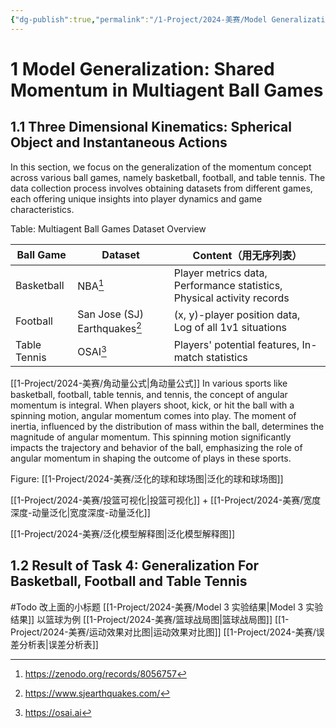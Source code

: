 ```yaml
---
{"dg-publish":true,"permalink":"/1-Project/2024-美赛/Model Generalization/"}
---
```


# 1 Model Generalization: Shared Momentum in Multiagent Ball Games
## 1.1 Three Dimensional Kinematics: Spherical Object and Instantaneous Actions
In this section, we focus on the generalization of the momentum concept across various ball games, namely basketball, football, and table tennis. The data collection process involves obtaining datasets from different games, each offering unique insights into player dynamics and game characteristics.

Table: Multiagent Ball Games Dataset Overview

| Ball Game | Dataset | Content（用无序列表） |
| ---- | ---- | ---- |
| Basketball | NBA[^2] | Player metrics data, Performance statistics, Physical activity records |
| Football | San Jose (SJ) Earthquakes[^1] | (x, y)-player position data, Log of all 1v1 situations |
| Table Tennis | OSAI[^3] | Players' potential features, In-match statistics |

[[1-Project/2024-美赛/角动量公式\|角动量公式]]
In various sports like basketball, football, table tennis, and tennis, the concept of angular momentum is integral. When players shoot, kick, or hit the ball with a spinning motion, angular momentum comes into play. The moment of inertia, influenced by the distribution of mass within the ball, determines the magnitude of angular momentum. This spinning motion significantly impacts the trajectory and behavior of the ball, emphasizing the role of angular momentum in shaping the outcome of plays in these sports.

Figure: 
[[1-Project/2024-美赛/泛化的球和球场图\|泛化的球和球场图]]

[[1-Project/2024-美赛/投篮可视化\|投篮可视化]] + [[1-Project/2024-美赛/宽度深度-动量泛化\|宽度深度-动量泛化]]

[[1-Project/2024-美赛/泛化模型解释图\|泛化模型解释图]]
## 1.2 Result of Task 4: Generalization For Basketball, Football and Table Tennis
#Todo 改上面的小标题
[[1-Project/2024-美赛/Model 3 实验结果\|Model 3 实验结果]]
以篮球为例
[[1-Project/2024-美赛/篮球战局图\|篮球战局图]]
[[1-Project/2024-美赛/运动效果对比图\|运动效果对比图]]
[[1-Project/2024-美赛/误差分析表\|误差分析表]]


[^1]: https://www.sjearthquakes.com/
[^2]: https://zenodo.org/records/8056757
[^3]: https://osai.ai
